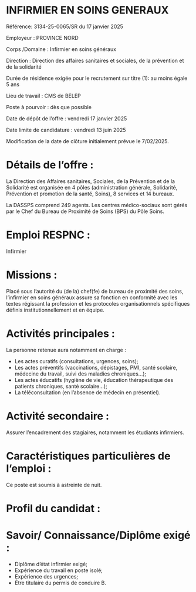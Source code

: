 # INFIRMIER EN SOINS GENERAUX

Référence: 3134-25-0065/SR du 17 janvier 2025

Employeur : PROVINCE NORD

Corps /Domaine : Infirmier en soins généraux

Direction : Direction des affaires sanitaires et sociales, de la prévention et de la solidarité

Durée de résidence exigée pour le recrutement sur titre (1): au moins égale 5 ans

Lieu de travail : CMS de BELEP

Poste à pourvoir : dès que possible

Date de dépôt de l’offre : vendredi 17 janvier 2025

Date limite de candidature : vendredi 13 juin 2025

Modification de la date de clôture initialement prévue le 7/02/2025.

# Détails de l’offre :

La Direction des Affaires sanitaires, Sociales, de la Prévention et de la Solidarité est organisée en 4 pôles (administration générale, Solidarité, Prévention et promotion de la santé, Soins), 8 services et 14 bureaux.

La DASSPS comprend 249 agents. Les centres médico-sociaux sont gérés par le Chef du Bureau de Proximité de Soins (BPS) du Pôle Soins.

# Emploi RESPNC :

Infirmier

# Missions :

Placé sous l’autorité du (de la) chef(fe) de bureau de proximité des soins, l’infirmier en soins généraux assure sa fonction en conformité avec les textes régissant la profession et les protocoles organisationnels spécifiques définis institutionnellement et en équipe.

# Activités principales :

La personne retenue aura notamment en charge :

- Les actes curatifs (consultations, urgences, soins);
- Les actes préventifs (vaccinations, dépistages, PMI, santé scolaire, médecine du travail, suivi des maladies chroniques...);
- Les actes éducatifs (hygiène de vie, éducation thérapeutique des patients chroniques, santé scolaire…);
- La téléconsultation (en l’absence de médecin en présentiel).

# Activité secondaire :

Assurer l’encadrement des stagiaires, notamment les étudiants infirmiers.

# Caractéristiques particulières de l’emploi :

Ce poste est soumis à astreinte de nuit.

# Profil du candidat :

# Savoir/ Connaissance/Diplôme exigé :

- Diplôme d’état infirmier exigé;
- Expérience du travail en poste isolé;
- Expérience des urgences;
- Être titulaire du permis de conduire B.